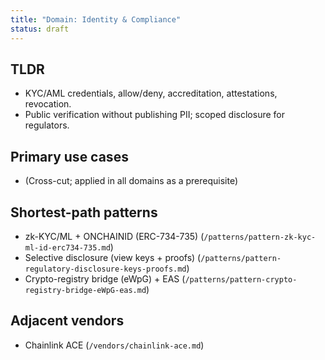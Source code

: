 ```yaml
---
title: "Domain: Identity & Compliance"
status: draft
---
```


## TLDR
- KYC/AML credentials, allow/deny, accreditation, attestations, revocation.
- Public verification without publishing PII; scoped disclosure for regulators.

## Primary use cases
- (Cross-cut; applied in all domains as a prerequisite)

## Shortest-path patterns
- zk-KYC/ML + ONCHAINID (ERC-734-735) (`/patterns/pattern-zk-kyc-ml-id-erc734-735.md`)
- Selective disclosure (view keys + proofs) (`/patterns/pattern-regulatory-disclosure-keys-proofs.md`)
- Crypto-registry bridge (eWpG) + EAS (`/patterns/pattern-crypto-registry-bridge-eWpG-eas.md`)

## Adjacent vendors
- Chainlink ACE (`/vendors/chainlink-ace.md`)